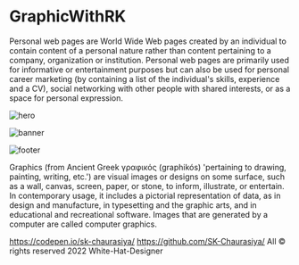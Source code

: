# GraphicWithRK
Personal web pages are World Wide Web pages created by an individual to contain content of a personal nature rather than content pertaining to a company, organization or institution. Personal web pages are primarily used for informative or entertainment purposes but can also be used for personal career marketing (by containing a list of the individual's skills, experience and a CV), social networking with other people with shared interests, or as a space for personal expression.


![hero](https://user-images.githubusercontent.com/97239651/191741295-f5536a46-51c6-4809-9649-c559f37525b4.PNG)


![banner](https://user-images.githubusercontent.com/97239651/191741340-4a6a1ee5-24e7-4749-a56d-e1de46152437.PNG)


![footer](https://user-images.githubusercontent.com/97239651/191741353-3a43bc5a-e654-40dc-8e18-b02e91fe6588.PNG)


Graphics (from Ancient Greek γραφικός (graphikós) 'pertaining to drawing, painting, writing, etc.') are visual images or designs on some surface, such as a wall, canvas, screen, paper, or stone, to inform, illustrate, or entertain. In contemporary usage, it includes a pictorial representation of data, as in design and manufacture, in typesetting and the graphic arts, and in educational and recreational software. Images that are generated by a computer are called computer graphics.

https://codepen.io/sk-chaurasiya/
https://github.com/SK-Chaurasiya/
All © rights reserved 2022 White-Hat-Designer

